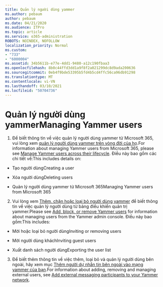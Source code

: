 ```yaml
---
title: Quản lý người dùng yammer
ms.author: pebaum
author: pebaum
ms.date: 04/21/2020
ms.audience: ITPro
ms.topic: article
ms.service: o365-administration
ROBOTS: NOINDEX, NOFOLLOW
localization_priority: Normal
ms.custom:
- "733"
- "6000004"
ms.assetid: 34b5611b-e77e-4dd1-9480-a12c190fbaa3
ms.openlocfilehash: 8b0c44ffd3dd1a9f8f2a021299dc8d9ada200636
ms.sourcegitcommit: 0eb4f9bde53395b5fd4b5cd4ffc56ca96db91298
ms.translationtype: MT
ms.contentlocale: vi-VN
ms.lasthandoff: 03/10/2021
ms.locfileid: "50704736"
---
```

# <a name="managing-yammer-users"></a><span data-ttu-id="0e2a6-102">Quản lý người dùng yammer</span><span class="sxs-lookup"><span data-stu-id="0e2a6-102">Managing Yammer users</span></span>

1. <span data-ttu-id="0e2a6-103">Để biết thông tin về việc quản lý người dùng yammer từ Microsoft 365, vui lòng xem [quản lý người dùng yammer trên vòng đời của họ](https://docs.microsoft.com/yammer/manage-yammer-users/manage-users-across-their-lifecycle).</span><span class="sxs-lookup"><span data-stu-id="0e2a6-103">For information about managing Yammer users from Microsoft 365, please see [Manage Yammer users across their lifecycle](https://docs.microsoft.com/yammer/manage-yammer-users/manage-users-across-their-lifecycle).</span></span> <span data-ttu-id="0e2a6-104">Điều này bao gồm các chi tiết về:</span><span class="sxs-lookup"><span data-stu-id="0e2a6-104">This includes details on:</span></span>

  - <span data-ttu-id="0e2a6-105">Tạo người dùng</span><span class="sxs-lookup"><span data-stu-id="0e2a6-105">Creating a user</span></span>

  - <span data-ttu-id="0e2a6-106">Xóa người dùng</span><span class="sxs-lookup"><span data-stu-id="0e2a6-106">Deleting users</span></span>

  - <span data-ttu-id="0e2a6-107">Quản lý người dùng yammer từ Microsoft 365</span><span class="sxs-lookup"><span data-stu-id="0e2a6-107">Managing Yammer users from Microsoft 365</span></span>

2. <span data-ttu-id="0e2a6-108">Vui lòng xem [Thêm, chặn hoặc loại bỏ người dùng yammer](https://docs.microsoft.com/yammer/manage-yammer-users/add-block-or-remove-users) để biết thông tin về việc quản lý người dùng từ bảng điều khiển quản trị yammer.</span><span class="sxs-lookup"><span data-stu-id="0e2a6-108">Please see [Add, block, or remove Yammer users](https://docs.microsoft.com/yammer/manage-yammer-users/add-block-or-remove-users) for information about managing users from the Yammer admin console.</span></span> <span data-ttu-id="0e2a6-109">Điều này bao gồm:</span><span class="sxs-lookup"><span data-stu-id="0e2a6-109">This includes:</span></span>

  - <span data-ttu-id="0e2a6-110">Mời hoặc loại bỏ người dùng</span><span class="sxs-lookup"><span data-stu-id="0e2a6-110">Inviting or removing users</span></span>

  - <span data-ttu-id="0e2a6-111">Mời người dùng khách</span><span class="sxs-lookup"><span data-stu-id="0e2a6-111">Inviting guest users</span></span>

  - <span data-ttu-id="0e2a6-112">Xuất danh sách người dùng</span><span class="sxs-lookup"><span data-stu-id="0e2a6-112">Exporting the user list</span></span>

3. <span data-ttu-id="0e2a6-113">Để biết thêm thông tin về việc thêm, loại bỏ và quản lý người dùng bên ngoài, hãy xem mục [Thêm người dự nhắn tin bên ngoài vào mạng yammer của bạn](https://docs.microsoft.com/yammer/work-with-external-users/add-external-participants).</span><span class="sxs-lookup"><span data-stu-id="0e2a6-113">For information about adding, removing and managing external users, see [Add external messaging participants to your Yammer network](https://docs.microsoft.com/yammer/work-with-external-users/add-external-participants).</span></span>

